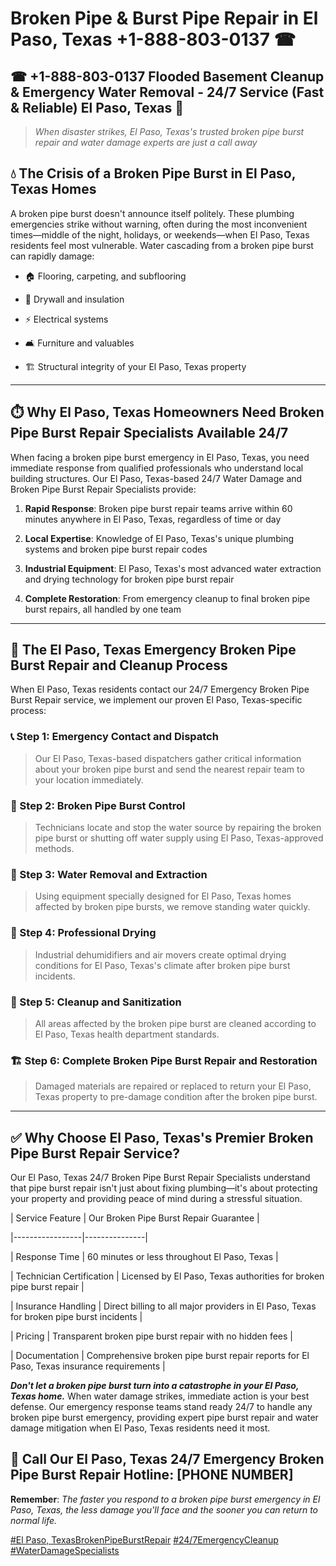 # Broken Pipe & Burst Pipe Repair in El Paso, Texas +1-888-803-0137 ☎
## ☎ +1-888-803-0137  Flooded Basement Cleanup & Emergency Water Removal - 24/7 Service (Fast & Reliable) El Paso, Texas 🚨

> *When disaster strikes, El Paso, Texas's trusted broken pipe burst repair and water damage experts are just a call away*

## 💧 The Crisis of a Broken Pipe Burst in El Paso, Texas Homes

A broken pipe burst doesn't announce itself politely. These plumbing emergencies strike without warning, often during the most inconvenient times—middle of the night, holidays, or weekends—when El Paso, Texas residents feel most vulnerable. Water cascading from a broken pipe burst can rapidly damage:

* 🏠 Flooring, carpeting, and subflooring
* 🧱 Drywall and insulation
* ⚡ Electrical systems
* 🛋️ Furniture and valuables
* 🏗️ Structural integrity of your El Paso, Texas property

---

## ⏱️ Why El Paso, Texas Homeowners Need Broken Pipe Burst Repair Specialists Available 24/7

When facing a broken pipe burst emergency in El Paso, Texas, you need immediate response from qualified professionals who understand local building structures. Our El Paso, Texas-based 24/7 Water Damage and Broken Pipe Burst Repair Specialists provide:

1. **Rapid Response**: Broken pipe burst repair teams arrive within 60 minutes anywhere in El Paso, Texas, regardless of time or day
2. **Local Expertise**: Knowledge of El Paso, Texas's unique plumbing systems and broken pipe burst repair codes
3. **Industrial Equipment**: El Paso, Texas's most advanced water extraction and drying technology for broken pipe burst repair
4. **Complete Restoration**: From emergency cleanup to final broken pipe burst repairs, all handled by one team

---

## 🔧 The El Paso, Texas Emergency Broken Pipe Burst Repair and Cleanup Process

When El Paso, Texas residents contact our 24/7 Emergency Broken Pipe Burst Repair service, we implement our proven El Paso, Texas-specific process:

### 📞 Step 1: Emergency Contact and Dispatch
> Our El Paso, Texas-based dispatchers gather critical information about your broken pipe burst and send the nearest repair team to your location immediately.

### 🚿 Step 2: Broken Pipe Burst Control
> Technicians locate and stop the water source by repairing the broken pipe burst or shutting off water supply using El Paso, Texas-approved methods.

### 🌊 Step 3: Water Removal and Extraction
> Using equipment specially designed for El Paso, Texas homes affected by broken pipe bursts, we remove standing water quickly.

### 💨 Step 4: Professional Drying
> Industrial dehumidifiers and air movers create optimal drying conditions for El Paso, Texas's climate after broken pipe burst incidents.

### 🧼 Step 5: Cleanup and Sanitization
> All areas affected by the broken pipe burst are cleaned according to El Paso, Texas health department standards.

### 🏗️ Step 6: Complete Broken Pipe Burst Repair and Restoration
> Damaged materials are repaired or replaced to return your El Paso, Texas property to pre-damage condition after the broken pipe burst.

---

## ✅ Why Choose El Paso, Texas's Premier Broken Pipe Burst Repair Service?

Our El Paso, Texas 24/7 Broken Pipe Burst Repair Specialists understand that pipe burst repair isn't just about fixing plumbing—it's about protecting your property and providing peace of mind during a stressful situation.

| Service Feature | Our Broken Pipe Burst Repair Guarantee |
|-----------------|---------------|
| Response Time | 60 minutes or less throughout El Paso, Texas |
| Technician Certification | Licensed by El Paso, Texas authorities for broken pipe burst repair |
| Insurance Handling | Direct billing to all major providers in El Paso, Texas for broken pipe burst incidents |
| Pricing | Transparent broken pipe burst repair with no hidden fees |
| Documentation | Comprehensive broken pipe burst repair reports for El Paso, Texas insurance requirements |

***Don't let a broken pipe burst turn into a catastrophe in your El Paso, Texas home.*** When water damage strikes, immediate action is your best defense. Our emergency response teams stand ready 24/7 to handle any broken pipe burst emergency, providing expert pipe burst repair and water damage mitigation when El Paso, Texas residents need it most.

## 📱 Call Our El Paso, Texas 24/7 Emergency Broken Pipe Burst Repair Hotline: [PHONE NUMBER]

**Remember**: *The faster you respond to a broken pipe burst emergency in El Paso, Texas, the less damage you'll face and the sooner you can return to normal life.*

[#El Paso, TexasBrokenPipeBurstRepair](#) [#24/7EmergencyCleanup](#) [#WaterDamageSpecialists](#)